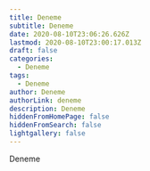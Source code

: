 ```yaml
---
title: Deneme
subtitle: Deneme
date: 2020-08-10T23:06:26.626Z
lastmod: 2020-08-10T23:00:17.013Z
draft: false
categories:
  - Deneme
tags:
  - Deneme
author: Deneme
authorLink: deneme
description: Deneme
hiddenFromHomePage: false
hiddenFromSearch: false
lightgallery: false
---
```

Deneme